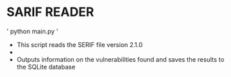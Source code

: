 # SARIF READER

'
python main.py
'


- This script reads the SERIF file version 2.1.0
- 
- Outputs information on the vulnerabilities found and saves the results to the SQLite database
